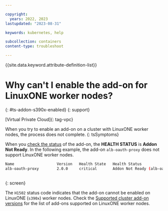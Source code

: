 ```yaml
---

copyright:
  years: 2022, 2023
lastupdated: "2023-08-31"

keywords: kubernetes, help

subcollection: containers
content-type: troubleshoot

---
```


{{site.data.keyword.attribute-definition-list}}




# Why can't I enable the add-on for LinuxONE worker nodes?
{: #ts-addon-s390x-enabled}
{: support}

[Virtual Private Cloud]{: tag-vpc} 

When you try to enable an add-on on a cluster with LinuxONE worker nodes, the process does not complete. 
{: tsSymptoms}


When you [check the status](/docs/containers?topic=containers-debug_addons) of the add-on, the **HEALTH STATUS** is **Addon Not Ready**. In the following example, the add-on `alb-oauth-proxy` does not support LinuxONE worker nodes. 

```sh
Name                   Version   Health State   Health Status   
alb-oauth-proxy        2.0.0     critical       Addon Not Ready (alb-oauth_proxy not Running). For more info: http://ibm.biz/addon-state (H1502)
  
```
{: screen}


The `H1502` status code indicates that the add-on cannot be enabled on LinuxONE (`s390x`) worker nodes. Check the [Supported cluster add-on versions](/docs/containers?topic=containers-supported-cluster-addon-versions) for the list of add-ons supported on LinuxONE worker nodes.

